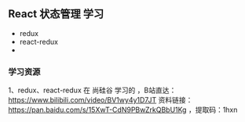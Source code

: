## React 状态管理 学习



- redux
- react-redux
- 







### 学习资源

1、redux、react-redux 在  尚硅谷 学习的 ，B站直达：https://www.bilibili.com/video/BV1wy4y1D7JT   资料链接：https://pan.baidu.com/s/15XwT-CdN9PBwZrkQBbU1Kg ，提取码：1hxn



